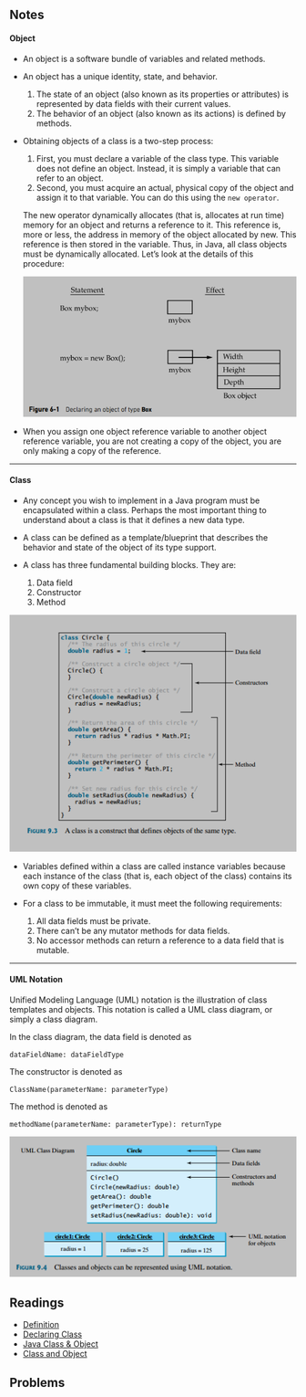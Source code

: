 ## Notes

#### Object

* An object is a software bundle of variables and related methods.

* An object has a unique identity, state, and behavior.
    1. The state of an object (also known as its properties or attributes) is represented by data fields with their current values.
    2. The behavior of an object (also known as its actions) is defined by methods.

* Obtaining objects of a class is a two-step process:
    1. First, you must declare a variable of the class type. This variable does not define an object. Instead, it is simply a variable that can refer to an object.
    2. Second, you must acquire an actual, physical copy of the object and assign it to that variable. You can do this using the ```new operator```.

    The new operator dynamically allocates (that is, allocates at run time) memory for an object and returns a reference to it. This reference is, more or less, the address in memory of the object allocated by new. This reference is then stored in the variable. Thus, in Java, all class objects must be dynamically allocated. Let’s look at the details of this procedure:

    ![New Operator](../../images/new_operator.png)

* When you assign one object reference variable to another object reference variable, you are not creating a copy of the object, you are only making a copy of the reference.

---

#### Class

* Any concept you wish to implement in a Java program must be encapsulated within a class. Perhaps the most important thing to understand about a class is that it defines a new data type.

* A class can be defined as a template/blueprint that describes the behavior and state of the object of its type support.

* A class has three fundamental building blocks. They are:
    1. Data field
    2. Constructor
    3. Method

![Class Picture](class.png)

* Variables defined within a class are called instance variables because each instance of the class (that is, each object of the class) contains its own copy of these variables.

* For a class to be immutable, it must meet the following requirements:
    1. All data fields must be private.
    2. There can’t be any mutator methods for data fields.
    3. No accessor methods can return a reference to a data field that is mutable.

---

#### UML Notation

Unified Modeling Language (UML) notation is the illustration of class templates and objects. This notation is called a UML class diagram, or simply a class diagram.

In the class diagram, the data field is denoted as
```
dataFieldName: dataFieldType
```
The constructor is denoted as
```
ClassName(parameterName: parameterType)
```
The method is denoted as
```
methodName(parameterName: parameterType): returnType
```

![UML](uml.png)



## Readings

* [Definition](https://stackoverflow.com/questions/3686647/whats-the-best-way-to-define-the-words-class-and-object-to-someone-who-hasn)
* [Declaring Class](https://docs.oracle.com/javase/tutorial/java/javaOO/classdecl.html)
* [Java Class & Object](https://www.tutorialspoint.com/java/java_object_classes.htm)
* [Class and Object](http://www.geeksforgeeks.org/classes-objects-java/)




## Problems
